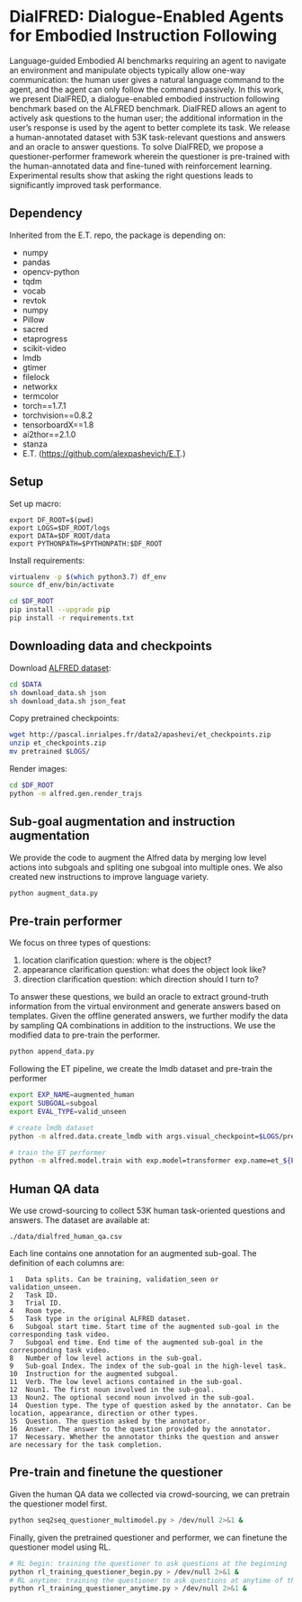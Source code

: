 # DialFRED: Dialogue-Enabled Agents for Embodied Instruction Following

Language-guided Embodied AI benchmarks requiring an agent to navigate an environment and manipulate objects typically allow one-way communication: the human user gives a natural language command to the agent, and the agent can only follow the command passively. In this work, we present DialFRED, a dialogue-enabled embodied instruction following benchmark based on the ALFRED benchmark. DialFRED allows an agent to actively ask questions to the human user; the additional information in the user’s response is used by the agent to better complete its task. We release a human-annotated dataset with 53K task-relevant questions and answers and an oracle to answer questions. To solve DialFRED, we propose a questioner-performer framework wherein the questioner is pre-trained with the human-annotated data and fine-tuned with reinforcement learning. Experimental results show that asking the right questions leads to significantly improved task performance.

## Dependency
Inherited from the E.T. repo, the package is depending on:
- numpy
- pandas
- opencv-python
- tqdm
- vocab
- revtok
- numpy
- Pillow
- sacred
- etaprogress
- scikit-video
- lmdb
- gtimer
- filelock
- networkx
- termcolor
- torch==1.7.1
- torchvision==0.8.2
- tensorboardX==1.8
- ai2thor==2.1.0
- stanza
- E.T. (https://github.com/alexpashevich/E.T.)

## Setup
Set up macro:
```
export DF_ROOT=$(pwd)
export LOGS=$DF_ROOT/logs
export DATA=$DF_ROOT/data
export PYTHONPATH=$PYTHONPATH:$DF_ROOT
```

Install requirements:
```bash
virtualenv -p $(which python3.7) df_env
source df_env/bin/activate

cd $DF_ROOT
pip install --upgrade pip
pip install -r requirements.txt
```

## Downloading data and checkpoints

Download [ALFRED dataset](https://github.com/askforalfred/alfred):
```bash
cd $DATA
sh download_data.sh json
sh download_data.sh json_feat
```

Copy pretrained checkpoints:
```bash
wget http://pascal.inrialpes.fr/data2/apashevi/et_checkpoints.zip
unzip et_checkpoints.zip
mv pretrained $LOGS/
```

Render images:
```bash
cd $DF_ROOT
python -m alfred.gen.render_trajs
```

## Sub-goal augmentation and instruction augmentation

We provide the code to augment the Alfred data by merging low level actions into subgoals and spliting one subgoal into multiple ones. We also created new instructions to improve language variety. 
```bash
python augment_data.py
```

## Pre-train performer

We focus on three types of questions:
1. location clarification question: where is the object?
2. appearance clarification question: what does the object look like?
3. direction clarification question: which direction should I turn to?

To answer these questions, we build an oracle to extract ground-truth information from the virtual environment and generate answers based on templates. Given the offline generated answers, we further modify the data by sampling QA combinations in addition to the instructions. We use the modified data to pre-train the performer.

``` bash
python append_data.py
```

Following the ET pipeline, we create the lmdb dataset and pre-train the performer
``` bash
export EXP_NAME=augmented_human
export SUBGOAL=subgoal
export EVAL_TYPE=valid_unseen

# create lmdb dataset
python -m alfred.data.create_lmdb with args.visual_checkpoint=$LOGS/pretrained/fasterrcnn_model.pth args.data_output=lmdb_${EXP_NAME}_${SUBGOAL} args.vocab_path=$DF_ROOT/files/$EXP_NAME.vocab > ./logs/et_${EXP_NAME}_${SUBGOAL}.log 2>&1 &

# train the ET performer
python -m alfred.model.train with exp.model=transformer exp.name=et_${EXP_NAME}_${SUBGOAL} exp.data.train=lmdb_${EXP_NAME}_${SUBGOAL} train.seed=1 > ./logs/et_${EXP_NAME}_${SUBGOAL}.log 2>&1 &

```

## Human QA data
We use crowd-sourcing to collect 53K human task-oriented questions and answers. The dataset are available at:
```
./data/dialfred_human_qa.csv
```
Each line contains one annotation for an augmented sub-goal. The definition of each columns are:
```
1   Data splits. Can be training, validation_seen or validation_unseen.
2   Task ID.
3   Trial ID.
4   Room type. 
5   Task type in the original ALFRED dataset.
6   Subgoal start time. Start time of the augmented sub-goal in the corresponding task video.    
7   Subgoal end time. End time of the augmented sub-goal in the corresponding task video.
8   Number of low level actions in the sub-goal. 
9   Sub-goal Index. The index of the sub-goal in the high-level task.
10  Instruction for the augmented subgoal.
11  Verb. The low level actions contained in the sub-goal.
12  Noun1. The first noun involved in the sub-goal.
13  Noun2. The optional second noun involved in the sub-goal.
14  Question type. The type of question asked by the annotator. Can be location, appearance, direction or other types.
15  Question. The question asked by the annotator.
16  Answer. The answer to the question provided by the annotator.
17  Necessary. Whether the annotator thinks the question and answer are necessary for the task completion.
```

## Pre-train and finetune the questioner

Given the human QA data we collected via crowd-sourcing, we can pretrain the questioner model first.
```bash
python seq2seq_questioner_multimodel.py > /dev/null 2>&1 &

```

Finally, given the pretrained questioner and performer, we can finetune the questioner model using RL.
```bash
# RL begin: training the questioner to ask questions at the beginning 
python rl_training_questioner_begin.py > /dev/null 2>&1 &
# RL anytime: training the questioner to ask questions at anytime of the task
python rl_training_questioner_anytime.py > /dev/null 2>&1 &

```